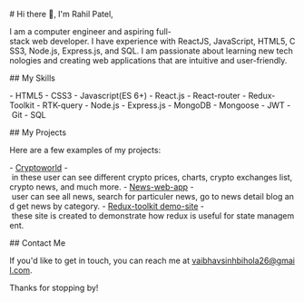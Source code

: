 # Hi there 👋, I'm Rahil Patel,
  
 I am a computer engineer and aspiring full-stack web developer. I have experience with ReactJS, JavaScript, HTML5, CSS3, Node.js, Express.js, and SQL. I am passionate about learning new technologies and creating web applications that are intuitive and user-friendly. 
  
 ## My Skills 
  
 - HTML5 
 - CSS3 
 - Javascript(ES 6+) 
 - React.js 
 - React-router 
 - Redux-Toolkit 
 - RTK-query 
 - Node.js 
 - Express.js 
 - MongoDB 
 - Mongoose 
 - JWT 
 - Git 
 - SQL 
  
 ## My Projects 
  
 Here are a few examples of my projects: 
  
 - [Cryptoworld]() - in these user can see different crypto prices, charts, crypto exchanges list, crypto news, and much more. 
 - [News-web-app](https://news-vaibhavsinh.netlify.app) - user can see all news, search for particuler news, go to news detail blog and get news by category. 
 - [Redux-toolkit demo-site](https://redux-vaibhavsinh.netlify.app) - these site is created to demonstrate how redux is useful for state management. 
  
 ## Contact Me 
  
 If you'd like to get in touch, you can reach me at [vaibhavsinhbihola26@gmail.com](mailto:vaibhavsinhbihola26@gmail.com). 
  
 Thanks for stopping by!
